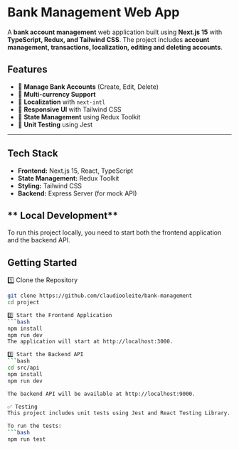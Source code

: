 # **Bank Management Web App**

A **bank account management** web application built using **Next.js 15** with **TypeScript, Redux, and Tailwind CSS**. The project includes **account management, transactions, localization, editing and deleting accounts**.

## Features
- 🔹 **Manage Bank Accounts** (Create, Edit, Delete)
- 🔹 **Multi-currency Support**
- 🔹 **Localization** with `next-intl`
- 🔹 **Responsive UI** with Tailwind CSS
- 🔹 **State Management** using Redux Toolkit
- 🔹 **Unit Testing** using Jest

---

## Tech Stack
- **Frontend:** Next.js 15, React, TypeScript
- **State Management:** Redux Toolkit
- **Styling:** Tailwind CSS
- **Backend:** Express Server (for mock API)

## ** Local Development**
To run this project locally, you need to start both the frontend application and the backend API.

## Getting Started

1️⃣ Clone the Repository
```bash
git clone https://github.com/claudiooleite/bank-management
cd project

2️⃣ Start the Frontend Application
```bash
npm install
npm run dev
The application will start at http://localhost:3000.

3️⃣ Start the Backend API
```bash
cd src/api
npm install
npm run dev

The backend API will be available at http://localhost:9000.

✅ Testing
This project includes unit tests using Jest and React Testing Library.

To run the tests:
```bash
npm run test

